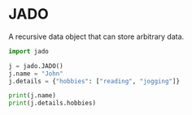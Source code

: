 # JADO

A recursive data object that can store arbitrary data.

```py
import jado

j = jado.JADO()
j.name = "John"
j.details = {"hobbies": ["reading", "jogging"]}

print(j.name)
print(j.details.hobbies)
```
